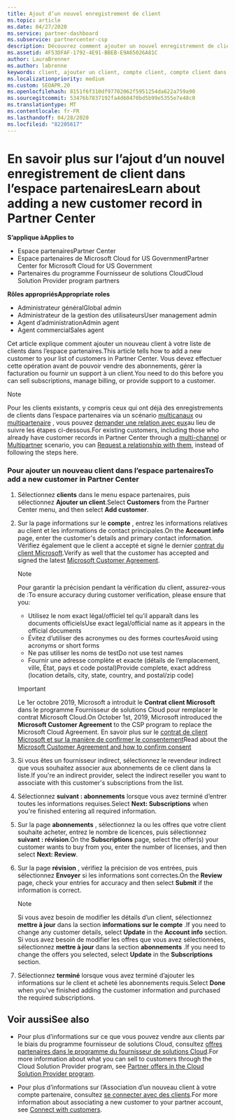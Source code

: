 ```yaml
---
title: Ajout d’un nouvel enregistrement de client
ms.topic: article
ms.date: 04/27/2020
ms.service: partner-dashboard
ms.subservice: partnercenter-csp
description: Découvrez comment ajouter un nouvel enregistrement de client dans l’espace partenaires. Vous pouvez ensuite vendre les abonnements des clients, gérer la facturation ou fournir un support technique.
ms.assetid: 4F53DFAF-1792-4E91-BBEB-E9A65026A81C
author: LauraBrenner
ms.author: labrenne
keywords: client, ajouter un client, compte client, compte client dans l’espace partenaires, clients, ajouter des clients, créer un compte client
ms.localizationpriority: medium
ms.custom: SEOAPR.20
ms.openlocfilehash: 8151f6f310df97702062f5951254da622a759a90
ms.sourcegitcommit: 53476b7837192fa4d60470bd5b99e5355e7e48c0
ms.translationtype: MT
ms.contentlocale: fr-FR
ms.lasthandoff: 04/28/2020
ms.locfileid: "82205617"
---
```

# <a name="learn-about-adding-a-new-customer-record-in-partner-center"></a><span data-ttu-id="f1653-105">En savoir plus sur l’ajout d’un nouvel enregistrement de client dans l’espace partenaires</span><span class="sxs-lookup"><span data-stu-id="f1653-105">Learn about adding a new customer record in Partner Center</span></span>

<span data-ttu-id="f1653-106">**S’applique à**</span><span class="sxs-lookup"><span data-stu-id="f1653-106">**Applies to**</span></span>

- <span data-ttu-id="f1653-107">Espace partenaires</span><span class="sxs-lookup"><span data-stu-id="f1653-107">Partner Center</span></span>
- <span data-ttu-id="f1653-108">Espace partenaires de Microsoft Cloud for US Government</span><span class="sxs-lookup"><span data-stu-id="f1653-108">Partner Center for Microsoft Cloud for US Government</span></span>
- <span data-ttu-id="f1653-109">Partenaires du programme Fournisseur de solutions Cloud</span><span class="sxs-lookup"><span data-stu-id="f1653-109">Cloud Solution Provider program partners</span></span>

<span data-ttu-id="f1653-110">**Rôles appropriés**</span><span class="sxs-lookup"><span data-stu-id="f1653-110">**Appropriate roles**</span></span>

- <span data-ttu-id="f1653-111">Administrateur général</span><span class="sxs-lookup"><span data-stu-id="f1653-111">Global admin</span></span>
- <span data-ttu-id="f1653-112">Administrateur de la gestion des utilisateurs</span><span class="sxs-lookup"><span data-stu-id="f1653-112">User management admin</span></span>
- <span data-ttu-id="f1653-113">Agent d’administration</span><span class="sxs-lookup"><span data-stu-id="f1653-113">Admin agent</span></span>
- <span data-ttu-id="f1653-114">Agent commercial</span><span class="sxs-lookup"><span data-stu-id="f1653-114">Sales agent</span></span>

<span data-ttu-id="f1653-115">Cet article explique comment ajouter un nouveau client à votre liste de clients dans l’espace partenaires.</span><span class="sxs-lookup"><span data-stu-id="f1653-115">This article tells how to add a new customer to your list of customers in Partner Center.</span></span> <span data-ttu-id="f1653-116">Vous devez effectuer cette opération avant de pouvoir vendre des abonnements, gérer la facturation ou fournir un support à un client.</span><span class="sxs-lookup"><span data-stu-id="f1653-116">You need to do this before you can sell subscriptions, manage billing, or provide support to a customer.</span></span>

>[!NOTE]
><span data-ttu-id="f1653-117">Pour les clients existants, y compris ceux qui ont déjà des enregistrements de clients dans l’espace partenaires via un scénario [multicanaux](multichannel.md) ou [multipartenaire](multipartner.md) , vous pouvez [demander une relation avec eux](request-a-relationship-with-a-customer.md)au lieu de suivre les étapes ci-dessous.</span><span class="sxs-lookup"><span data-stu-id="f1653-117">For existing customers, including those who already have customer records in Partner Center through a [multi-channel](multichannel.md) or [Multipartner](multipartner.md) scenario, you can [Request a relationship with them](request-a-relationship-with-a-customer.md), instead of following the steps here.</span></span>

### <a name="to-add-a-new-customer-in-partner-center"></a><span data-ttu-id="f1653-118">Pour ajouter un nouveau client dans l’espace partenaires</span><span class="sxs-lookup"><span data-stu-id="f1653-118">To add a new customer in Partner Center</span></span>

1. <span data-ttu-id="f1653-119">Sélectionnez **clients** dans le menu espace partenaires, puis sélectionnez **Ajouter un client**.</span><span class="sxs-lookup"><span data-stu-id="f1653-119">Select **Customers** from the Partner Center menu, and then select **Add customer**.</span></span>

2. <span data-ttu-id="f1653-120">Sur la page informations sur le **compte** , entrez les informations relatives au client et les informations de contact principales.</span><span class="sxs-lookup"><span data-stu-id="f1653-120">On the **Account info** page, enter the customer's details and primary contact information.</span></span> <span data-ttu-id="f1653-121">Vérifiez également que le client a accepté et signé le dernier [contrat du client Microsoft](agreements.md).</span><span class="sxs-lookup"><span data-stu-id="f1653-121">Verify as well that the customer has accepted and signed the latest [Microsoft Customer Agreement](agreements.md).</span></span>

   >[!NOTE]
   >
   ><span data-ttu-id="f1653-122">Pour garantir la précision pendant la vérification du client, assurez-vous de :</span><span class="sxs-lookup"><span data-stu-id="f1653-122">To ensure accuracy during customer verification, please ensure that you:</span></span>
   >- <span data-ttu-id="f1653-123">Utilisez le nom exact légal/officiel tel qu’il apparaît dans les documents officiels</span><span class="sxs-lookup"><span data-stu-id="f1653-123">Use exact legal/official name as it appears in the official documents</span></span>
   >- <span data-ttu-id="f1653-124">Évitez d’utiliser des acronymes ou des formes courtes</span><span class="sxs-lookup"><span data-stu-id="f1653-124">Avoid using acronyms or short forms</span></span>
   >- <span data-ttu-id="f1653-125">Ne pas utiliser les noms de test</span><span class="sxs-lookup"><span data-stu-id="f1653-125">Do not use test names</span></span>
   >- <span data-ttu-id="f1653-126">Fournir une adresse complète et exacte (détails de l’emplacement, ville, État, pays et code postal)</span><span class="sxs-lookup"><span data-stu-id="f1653-126">Provide complete, exact address (location details, city, state, country, and postal/zip code)</span></span>

   >[!IMPORTANT] 
   > <span data-ttu-id="f1653-127">Le 1er octobre 2019, Microsoft a introduit le **Contrat client Microsoft** dans le programme Fournisseur de solutions Cloud pour remplacer le contrat Microsoft Cloud.</span><span class="sxs-lookup"><span data-stu-id="f1653-127">On October 1st, 2019, Microsoft introduced the **Microsoft Customer Agreement** to the CSP program to replace the Microsoft Cloud Agreement.</span></span> <span data-ttu-id="f1653-128">En savoir plus sur le [contrat de client Microsoft et sur la manière de confirmer le consentement](confirm-customer-agreement.md)</span><span class="sxs-lookup"><span data-stu-id="f1653-128">Read about the [Microsoft Customer Agreement and how to confirm consent](confirm-customer-agreement.md)</span></span>
  
3. <span data-ttu-id="f1653-129">Si vous êtes un fournisseur indirect, sélectionnez le revendeur indirect que vous souhaitez associer aux abonnements de ce client dans la liste.</span><span class="sxs-lookup"><span data-stu-id="f1653-129">If you're an indirect provider, select the indirect reseller you want to associate with this customer's subscriptions from the list.</span></span>

4. <span data-ttu-id="f1653-130">Sélectionnez **suivant : abonnements** lorsque vous avez terminé d’entrer toutes les informations requises.</span><span class="sxs-lookup"><span data-stu-id="f1653-130">Select **Next: Subscriptions** when you're finished entering all required information.</span></span>

5. <span data-ttu-id="f1653-131">Sur la page **abonnements** , sélectionnez la ou les offres que votre client souhaite acheter, entrez le nombre de licences, puis sélectionnez **suivant : révision**.</span><span class="sxs-lookup"><span data-stu-id="f1653-131">On the **Subscriptions** page, select the offer(s) your customer wants to buy from you, enter the number of licenses, and then select **Next: Review**.</span></span>

6. <span data-ttu-id="f1653-132">Sur la page **révision** , vérifiez la précision de vos entrées, puis sélectionnez **Envoyer** si les informations sont correctes.</span><span class="sxs-lookup"><span data-stu-id="f1653-132">On the **Review** page, check your entries for accuracy and then select **Submit** if the information is correct.</span></span>

   >[!NOTE]
   ><span data-ttu-id="f1653-133">Si vous avez besoin de modifier les détails d’un client, sélectionnez **mettre à jour** dans la section **informations sur le compte** .</span><span class="sxs-lookup"><span data-stu-id="f1653-133">If you need to change any customer details, select **Update** in the **Account info** section.</span></span> <span data-ttu-id="f1653-134">Si vous avez besoin de modifier les offres que vous avez sélectionnées, sélectionnez **mettre à jour** dans la section **abonnements** .</span><span class="sxs-lookup"><span data-stu-id="f1653-134">If you need to change the offers you selected, select **Update** in the **Subscriptions** section.</span></span>

7. <span data-ttu-id="f1653-135">Sélectionnez **terminé** lorsque vous avez terminé d’ajouter les informations sur le client et acheté les abonnements requis.</span><span class="sxs-lookup"><span data-stu-id="f1653-135">Select **Done** when you've finished adding the customer information and purchased the required subscriptions.</span></span>

## <a name="see-also"></a><span data-ttu-id="f1653-136">Voir aussi</span><span class="sxs-lookup"><span data-stu-id="f1653-136">See also</span></span>

- <span data-ttu-id="f1653-137">Pour plus d’informations sur ce que vous pouvez vendre aux clients par le biais du programme fournisseur de solutions Cloud, consultez [offres partenaires dans le programme du fournisseur de solutions Cloud](csp-offers.md).</span><span class="sxs-lookup"><span data-stu-id="f1653-137">For more information about what you can sell to customers through the Cloud Solution Provider program, see [Partner offers in the Cloud Solution Provider program](csp-offers.md).</span></span>

- <span data-ttu-id="f1653-138">Pour plus d’informations sur l’Association d’un nouveau client à votre compte partenaire, consultez [se connecter avec des clients](customer-accounts.md).</span><span class="sxs-lookup"><span data-stu-id="f1653-138">For more information about associating a new customer to your partner account, see [Connect with customers](customer-accounts.md).</span></span>
